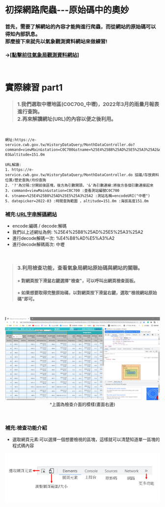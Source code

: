 # 初探網路爬蟲---原始碼中的奧妙
### 首先，需要了解網站的內容才能夠進行爬蟲，而從網站的原始碼可以得知內部訊息。<br>那麼接下來就先以氣象觀測資料網站來做練習! <br>  <br>->[[點擊前往氣象局觀測資料網站]](https://e-service.cwb.gov.tw/HistoryDataQuery/index.jsp)

<p><br></p>

 # 實際練習 part1
> ### 1.我們選取中壢地區(C0C700_中壢)，2022年3月的雨量月報表進行查詢。<br>2.再來解讀網址(URL)的內容以便之後利用。

<p><br></p>

``` 
網址:https://e-service.cwb.gov.tw/HistoryDataQuery/MonthDataController.do?command=viewMain&station=C0C700&stname=%25E4%25B8%25AD%25E5%25A3%25A2&datepicker=2022-03&altitude=151.0m 

URL解讀:
1. https://e-service.cwb.gov.tw/HistoryDataQuery/MonthDataController.do 協議/存放資料位置/歷史查詢/月份查詢
2. '?'為分隔:分開前後區塊，後方為引數開頭，'&'為引數連線:將後方各個引數連接起來
3. command=viewMain&station=C0C700 :查看測站編號C0C700
4. stname=%25E4%25B8%25AD%25E5%25A3%25A2 :測站名稱=encodeURI("中壢")
5. datepicker=2022-03 :時間查詢範圍 ，altitude=151.0m :海拔高度151.0m
```
### 補充:[URL字串解碼網站](https://youtils.cc/urldecoder/zh-Hants)
+ encode:編碼 / decode:解碼 
+ 我們以上述網址為例: %25E4%25B8%25AD%25E5%25A3%25A2 
+ 進行decode解碼一次: %E4%B8%AD%E5%A3%A2
+ 進行decode解碼兩次: 中壢

<p><br></p>

> ### 3.利用檢查功能，查看氣象局網站原始碼與網站的關聯。
> #### + 對網頁按下滑鼠右鍵選擇"檢查"，可以呼叫出網頁檢查面板。
> #### + 如果想要取得完整原始碼，以對網頁按下滑鼠右鍵，選取"檢視網站原始碼"即可。

<p> <br></p>

<p align="center"><img src="https://raw.githubusercontent.com/luoyan109/web-crawler/main/image/%E6%AA%A2%E6%9F%A5.PNG" width=750px><br>^上圖為檢查介面的模樣(畫面右邊)</p>


<p> <br></p>

### 補充:檢查功能介紹
+ 選取網頁元素:可以選擇一個想要檢視的區塊，這樣就可以清楚知道單一區塊的程式碼內容

<p align="center"><img src="https://raw.githubusercontent.com/luoyan109/web-crawler/main/image/15.PNG" width=750px></p>

